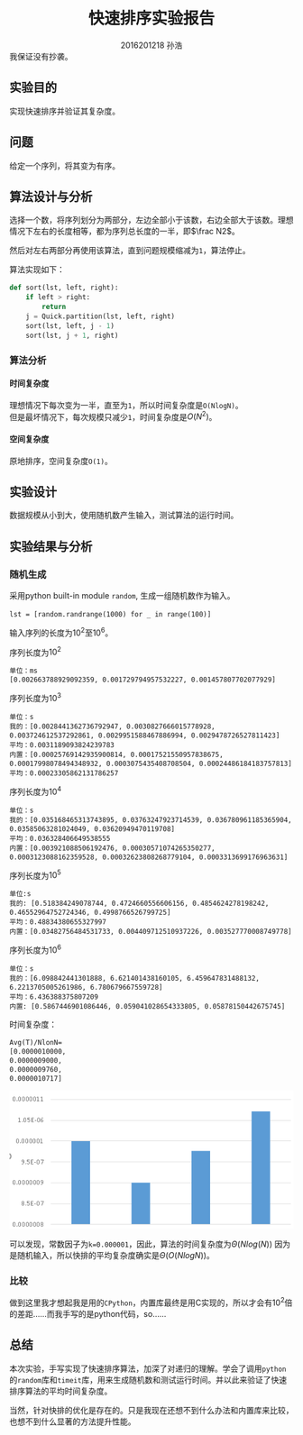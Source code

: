 # <center>快速排序实验报告</center>

<center>2016201218 孙浩</center>  
我保证没有抄袭。

## 实验目的

实现快速排序并验证其复杂度。

## 问题

给定一个序列，将其变为有序。

## 算法设计与分析

选择一个数，将序列划分为两部分，左边全部小于该数，右边全部大于该数。理想情况下左右的长度相等，都为序列总长度的一半，即$\frac N2$。

然后对左右两部分再使用该算法，直到问题规模缩减为`1`，算法停止。

算法实现如下：

``` py
def sort(lst, left, right):
    if left > right:
        return
    j = Quick.partition(lst, left, right)
    sort(lst, left, j - 1)
    sort(lst, j + 1, right)
```

### 算法分析

#### 时间复杂度

理想情况下每次变为一半，直至为`1`，所以时间复杂度是`O(NlogN)`。  
但是最坏情况下，每次规模只减少`1`，时间复杂度是$O(N^{2})$。

#### 空间复杂度

原地排序，空间复杂度`O(1)`。

## 实验设计

数据规模从小到大，使用随机数产生输入，测试算法的运行时间。

## 实验结果与分析

### 随机生成

采用python built-in module `random`, 生成一组随机数作为输入。

`lst = [random.randrange(1000) for _ in range(100)]`

输入序列的长度为$10^2$至$10^6$。

序列长度为$10^2$

    单位：ms
    [0.002663788929092359, 0.001729794957532227, 0.001457807702077929]

序列长度为$10^3$

    单位：s
    我的：[0.0028441362736792947, 0.0030827666015778928, 0.003724612537292861, 0.0029951588467886994, 0.0029478726527811423]
    平均：0.0031189093824239783
    内置：[0.00025769142935900814, 0.00017521550957838675, 0.00017998078494348932, 0.0003075435408708504, 0.00024486184183757813]
    平均：0.00023305862131786257

序列长度为$10^4$

    单位：s
    我的：[0.035168465313743895, 0.03763247923714539, 0.036780961185365904, 0.03585063281024049, 0.03620949470119708]
    平均：0.036328406649538555
    内置：[0.003921088506192476, 0.00030571074265350277, 0.0003123088162359528, 0.00032623808268779104, 0.0003313699176963631]

序列长度为$10^5$

    单位:s
    我的: [0.518384249078744, 0.4724660556606156, 0.4854624278198242, 0.46552964752724346, 0.4998766526799725]
    平均：0.48834380655327997
    内置：[0.03482756484531733, 0.004409712510937226, 0.003527770008749778]

序列长度为$10^6$

    单位：s
    我的：[6.098842441301888, 6.621401438160105, 6.459647831488132, 6.2213705005261986, 6.780679667559728]
    平均：6.436388375807209
    内置: [0.5867446901086446, 0.059041028654333805, 0.05878150442675745]

时间复杂度：

    Avg(T)/NlonN=
    [0.0000010000, 
    0.0000009000, 
    0.0000009760, 
    0.0000010717]

![柱状图](quick.png)

可以发现，常数因子为`k=0.000001`，因此，算法的时间复杂度为$\Theta(Nlog(N))$
因为是随机输入，所以快排的平均复杂度确实是$\Theta(O(NlogN))$。

### 比较

做到这里我才想起我是用的`CPython`，内置库最终是用C实现的，所以才会有$10^2$倍的差距……而我手写的是python代码，so……

## 总结

本次实验，手写实现了快速排序算法，加深了对递归的理解。学会了调用`python`的`random`库和`timeit`库，用来生成随机数和测试运行时间。并以此来验证了快速排序算法的平均时间复杂度。

当然，针对快排的优化是存在的。只是我现在还想不到什么办法和内置库来比较，也想不到什么显著的方法提升性能。